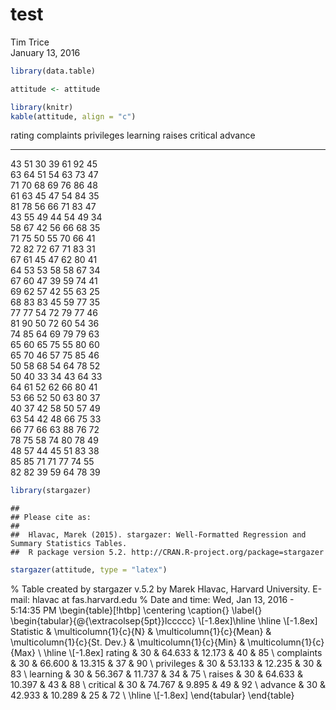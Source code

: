 # test
Tim Trice  
January 13, 2016  


```r
library(data.table)

attitude <- attitude
```


```r
library(knitr)
kable(attitude, align = "c")
```



 rating    complaints    privileges    learning    raises    critical    advance 
--------  ------------  ------------  ----------  --------  ----------  ---------
   43          51            30           39         61         92         45    
   63          64            51           54         63         73         47    
   71          70            68           69         76         86         48    
   61          63            45           47         54         84         35    
   81          78            56           66         71         83         47    
   43          55            49           44         54         49         34    
   58          67            42           56         66         68         35    
   71          75            50           55         70         66         41    
   72          82            72           67         71         83         31    
   67          61            45           47         62         80         41    
   64          53            53           58         58         67         34    
   67          60            47           39         59         74         41    
   69          62            57           42         55         63         25    
   68          83            83           45         59         77         35    
   77          77            54           72         79         77         46    
   81          90            50           72         60         54         36    
   74          85            64           69         79         79         63    
   65          60            65           75         55         80         60    
   65          70            46           57         75         85         46    
   50          58            68           54         64         78         52    
   50          40            33           34         43         64         33    
   64          61            52           62         66         80         41    
   53          66            52           50         63         80         37    
   40          37            42           58         50         57         49    
   63          54            42           48         66         75         33    
   66          77            66           63         88         76         72    
   78          75            58           74         80         78         49    
   48          57            44           45         51         83         38    
   85          85            71           71         77         74         55    
   82          82            39           59         64         78         39    


```r
library(stargazer)
```

```
## 
## Please cite as: 
## 
##  Hlavac, Marek (2015). stargazer: Well-Formatted Regression and Summary Statistics Tables.
##  R package version 5.2. http://CRAN.R-project.org/package=stargazer
```

```r
stargazer(attitude, type = "latex")
```


% Table created by stargazer v.5.2 by Marek Hlavac, Harvard University. E-mail: hlavac at fas.harvard.edu
% Date and time: Wed, Jan 13, 2016 - 5:14:35 PM
\begin{table}[!htbp] \centering 
  \caption{} 
  \label{} 
\begin{tabular}{@{\extracolsep{5pt}}lccccc} 
\\[-1.8ex]\hline 
\hline \\[-1.8ex] 
Statistic & \multicolumn{1}{c}{N} & \multicolumn{1}{c}{Mean} & \multicolumn{1}{c}{St. Dev.} & \multicolumn{1}{c}{Min} & \multicolumn{1}{c}{Max} \\ 
\hline \\[-1.8ex] 
rating & 30 & 64.633 & 12.173 & 40 & 85 \\ 
complaints & 30 & 66.600 & 13.315 & 37 & 90 \\ 
privileges & 30 & 53.133 & 12.235 & 30 & 83 \\ 
learning & 30 & 56.367 & 11.737 & 34 & 75 \\ 
raises & 30 & 64.633 & 10.397 & 43 & 88 \\ 
critical & 30 & 74.767 & 9.895 & 49 & 92 \\ 
advance & 30 & 42.933 & 10.289 & 25 & 72 \\ 
\hline \\[-1.8ex] 
\end{tabular} 
\end{table} 

